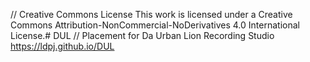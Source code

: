// Creative Commons License
This work is licensed under a Creative Commons Attribution-NonCommercial-NoDerivatives 4.0 International License.# DUL // Placement for Da Urban Lion Recording Studio https://ldpj.github.io/DUL
